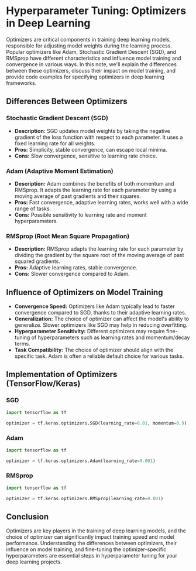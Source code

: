 
# Hyperparameter Tuning: Optimizers in Deep Learning

Optimizers are critical components in training deep learning models, responsible for adjusting model weights during the learning process. Popular optimizers like Adam, Stochastic Gradient Descent (SGD), and RMSprop have different characteristics and influence model training and convergence in various ways. In this note, we'll explain the differences between these optimizers, discuss their impact on model training, and provide code examples for specifying optimizers in deep learning frameworks.

## Differences Between Optimizers

### Stochastic Gradient Descent (SGD)

- **Description:** SGD updates model weights by taking the negative gradient of the loss function with respect to each parameter. It uses a fixed learning rate for all weights.
- **Pros:** Simplicity, stable convergence, can escape local minima.
- **Cons:** Slow convergence, sensitive to learning rate choice.

### Adam (Adaptive Moment Estimation)

- **Description:** Adam combines the benefits of both momentum and RMSprop. It adapts the learning rate for each parameter by using a moving average of past gradients and their squares.
- **Pros:** Fast convergence, adaptive learning rates, works well with a wide range of tasks.
- **Cons:** Possible sensitivity to learning rate and moment hyperparameters.

### RMSprop (Root Mean Square Propagation)

- **Description:** RMSprop adapts the learning rate for each parameter by dividing the gradient by the square root of the moving average of past squared gradients.
- **Pros:** Adaptive learning rates, stable convergence.
- **Cons:** Slower convergence compared to Adam.

## Influence of Optimizers on Model Training

- **Convergence Speed:** Optimizers like Adam typically lead to faster convergence compared to SGD, thanks to their adaptive learning rates.
- **Generalization:** The choice of optimizer can affect the model's ability to generalize. Slower optimizers like SGD may help in reducing overfitting.
- **Hyperparameter Sensitivity:** Different optimizers may require fine-tuning of hyperparameters such as learning rates and momentum/decay terms.
- **Task Compatibility:** The choice of optimizer should align with the specific task. Adam is often a reliable default choice for various tasks.

## Implementation of Optimizers (TensorFlow/Keras)

### SGD

```python
import tensorflow as tf

optimizer = tf.keras.optimizers.SGD(learning_rate=0.01, momentum=0.9)
```

### Adam

```python
import tensorflow as tf

optimizer = tf.keras.optimizers.Adam(learning_rate=0.001)
```

### RMSprop

```python
import tensorflow as tf

optimizer = tf.keras.optimizers.RMSprop(learning_rate=0.001)
```

## Conclusion

Optimizers are key players in the training of deep learning models, and the choice of optimizer can significantly impact training speed and model performance. Understanding the differences between optimizers, their influence on model training, and fine-tuning the optimizer-specific hyperparameters are essential steps in hyperparameter tuning for your deep learning projects.
